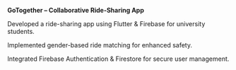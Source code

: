 **GoTogether – Collaborative Ride-Sharing App**

Developed a ride-sharing app using Flutter & Firebase for university students.

Implemented gender-based ride matching for enhanced safety.

Integrated Firebase Authentication & Firestore for secure user management.
